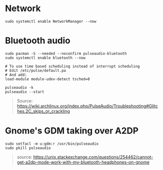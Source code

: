 # Network

    sudo systemctl enable NetworkManager --now

# Bluetooth audio

    sudo pacman -S --needed --noconfirm pulseaudio-bluetooth
    sudo systemctl enable bluetooth --now

    # To use time based scheduling instead of interrupt scheduling
    # Edit /etc/pulse/default.pa
    # And add:
    load-module module-udev-detect tsched=0

    pulseaudio -k
    pulseaudio --start


> Source: https://wiki.archlinux.org/index.php/PulseAudio/Troubleshooting#Glitches.2C_skips_or_crackling

# Gnome's GDM taking over A2DP

    sudo setfacl -m u:gdm:r /usr/bin/pulseaudio
    sudo pkill pulseaudio

> source: https://unix.stackexchange.com/questions/254462/cannot-get-a2dp-mode-work-with-my-bluetooth-headphones-on-gnome

